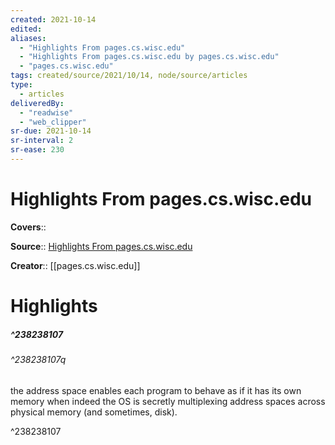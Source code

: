 ```yaml
---
created: 2021-10-14
edited:
aliases:
  - "Highlights From pages.cs.wisc.edu"
  - "Highlights From pages.cs.wisc.edu by pages.cs.wisc.edu"
  - "pages.cs.wisc.edu"
tags: created/source/2021/10/14, node/source/articles
type: 
  - articles
deliveredBy: 
  - "readwise"
  - "web_clipper"
sr-due: 2021-10-14
sr-interval: 2
sr-ease: 230
---
```

# Highlights From pages.cs.wisc.edu

**Covers**:: 

**Source**:: [Highlights From pages.cs.wisc.edu](https://pages.cs.wisc.edu/~remzi/OSTEP/threads-intro.pdf)

**Creator**:: [[pages.cs.wisc.edu]]

# Highlights
##### ^238238107



###### ^238238107q

the address space enables each program to behave as if it has its
own memory when indeed the OS is secretly multiplexing address spaces
across physical memory (and sometimes, disk). 

^238238107

